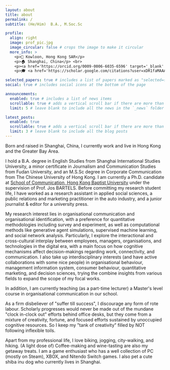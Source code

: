 ```yaml
---
layout: about
title: about
permalink: /
subtitle: (He/Him)  B.A., M.Soc.Sc

profile:
  align: right
  image: prof_pic.jpg
  image_circular: false # crops the image to make it circular
  more_info: >
    <p>🏫 Kowloon, Hong Kong SAR</p>
    <p>🏠 Shanghai, China</p> <br> 
    <p><a href='https://orcid.org/0009-0006-6035-6596' target='_blank' rel='noopener noreferrer' style='text-decoration:none; color:inherit; display:inline-flex; align-items:left; gap:4px;'><img src='https://orcid.org/assets/vectors/orcid.logo.icon.svg' height='18' width='18'> ORCID</a></p> <br>
    <p>🎓 <a href='https://scholar.google.com/citations?user=xDR1faMAAAAJ&hl=en'>Google Scholar</a></p>

selected_papers: true # includes a list of papers marked as "selected={true}"
social: true # includes social icons at the bottom of the page

announcements:
  enabled: true # includes a list of news items
  scrollable: true # adds a vertical scroll bar if there are more than 3 news items
  limit: 5 # leave blank to include all the news in the `_news` folder

latest_posts:
  enabled: true
  scrollable: true # adds a vertical scroll bar if there are more than 3 new posts items
  limit: 3 # leave blank to include all the blog posts
---
```


Born and raised in Shanghai, China, I currently work and live in Hong Kong and the Greater Bay Area.

I hold a B.A. degree in English Studies from Shanghai International Studies University, a minor certificate in Journalism and Communication Studies from Fudan University, and an M.S.Sc degree in Corporate Communication from The Chinese University of Hong Kong. I am currently a Ph.D. candidate at [School of Communication, Hong Kong Baptist University](https://www.comm.hkbu.edu.hk/comd-www/english/front/index.htm) under the supervision of Prof. Jos BARTELS. Before committing my research student life, I have worked as a research assistant in applied social sciences, a public relations and marketing practitioner in the auto industry, and a junior journalist & editor for a university press.

My research interest lies in organisational communication and organisational identification, with a preference for quantitative methodologies including survey and experiment, as well as computational methods like generative agent simulations, supervised machine learning, and social network analysis. Particularly, I explore the interactional and cross-cultural interplay between employees, managers, organisations, and technologies in the digital era, with a main focus on how cognitive mechanisms affect decision-makings regarding work, connectivity, and communication. I also take up interdisciplinary interests (and have active collaborations with some nice people) in organisational behaviour, management information system, consumer behaviour, quantitative marketing, and decision sciences, trying the combine insights from various fields to expand the scope of my focal works.

In addition, I am currently teaching (as a part-time lecturer) a Master's level course in organisational communication in our school.

As a firm disbeliever of "suffer till success", I discourage any form of rote labour. Scholarly progresses would never be made out of the mundane "clock in-clock out" efforts behind office desks, but they come from a mixture of creativity, fortune, and focused efforts sustained by unoccupied cognitive resources. So I keep my "tank of creativity" filled by NOT following inflexible toils.

Apart from my professional life, I love biking, jogging, city-walking, and hiking. (A light dose of) Coffee-making and wine-tasting are also my getaway treats. I am a game enthusiast who has a well collection of PC (mostly on Steam), XBOX, and Nitendo Switch games. I also pet a cute shiba inu dog who currently lives in Shanghai.
